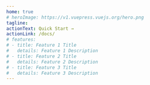 ```yaml
---
home: true
# heroImage: https://v1.vuepress.vuejs.org/hero.png
tagline: 
actionText: Quick Start →
actionLink: /docs/
# features:
# - title: Feature 1 Title
#   details: Feature 1 Description
# - title: Feature 2 Title
#   details: Feature 2 Description
# - title: Feature 3 Title
#   details: Feature 3 Description
---
```

